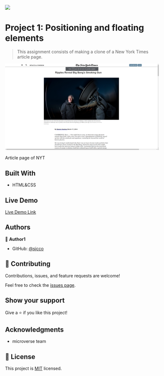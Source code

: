 ![](https://img.shields.io/badge/Microverse-blueviolet)

# Project 1: Positioning and floating elements

> This assignment consists of making a clone of a New York Times article page.

![screenshot](./assets/app_screenshot.png)

Article page of NYT

## Built With

- HTML&CSS

## Live Demo

[Live Demo Link](https://livedemo.com)





## Authors

👤 **Author1**

- GitHub: [@sjcco](https://github.com/sjcco)



## 🤝 Contributing

Contributions, issues, and feature requests are welcome!

Feel free to check the [issues page](issues/).

## Show your support

Give a ⭐️ if you like this project!

## Acknowledgments

- microverse team

## 📝 License

This project is [MIT](lic.url) licensed.
